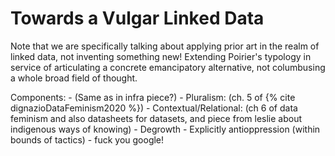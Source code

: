 # Towards a Vulgar Linked Data

Note that we are specifically talking about applying prior art in the realm of linked data, not inventing something new! Extending Poirier's typology in service of articulating a concrete emancipatory alternative, not columbusing a whole broad field of thought.

Components:
	- (Same as in infra piece?)
	- Pluralism: (ch. 5 of {% cite dignazioDataFeminism2020 %})
	- Contextual/Relational: (ch 6 of data feminism and also datasheets for datasets, and piece from leslie about indigenous ways of knowing)
	- Degrowth
	- Explicitly antioppression (within bounds of tactics) - fuck you google!
